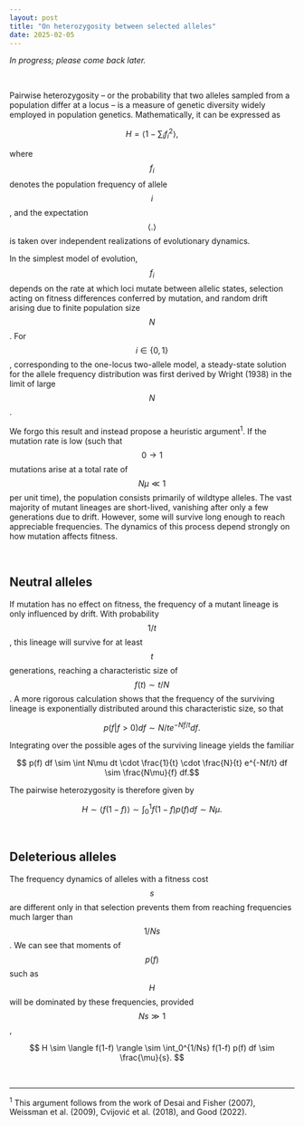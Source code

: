 ```yaml
---
layout: post
title: "On heterozygosity between selected alleles"
date: 2025-02-05
---
```

<script id="MathJax-script" async src="https://cdn.jsdelivr.net/npm/mathjax@3/es5/tex-mml-chtml.js"></script>

_In progress; please come back later._  

<br />

Pairwise heterozygosity – or the probability that two alleles sampled from a population differ at a locus – is a measure of genetic diversity widely employed in population genetics. Mathematically, it can be expressed as  

$$ H  = \langle 1 - \sum_i f_i^2 \rangle, $$    

where $$f_i$$ denotes the population frequency of allele $$i$$, and the expectation $$\langle .\rangle$$ is taken over independent realizations of evolutionary dynamics.

In the simplest model of evolution, $$f_i$$ depends on the rate at which loci mutate between allelic states, selection acting on fitness differences conferred by mutation, and random drift arising due to finite population size $$N$$. For $$i\in\{0,1\}$$, corresponding to the one-locus two-allele model, a steady-state solution for the allele frequency distribution was first derived by Wright (1938) in the limit of large $$N$$.  

We forgo this result and instead propose a heuristic argument<sup>1</sup>. If the mutation rate is low (such that $$0\rightarrow1$$ mutations arise at a total rate of $$N\mu \ll 1$$ per unit time), the population consists primarily of wildtype alleles. The vast majority of mutant lineages are short-lived, vanishing after only a few generations due to drift. However, some will survive long enough to reach appreciable frequencies. The dynamics of this process depend strongly on how mutation affects fitness.  

<br />

## Neutral alleles
If mutation has no effect on fitness, the frequency of a mutant lineage is only influenced by drift. With probability $$1/t$$, this lineage will survive for at least $$t$$ generations, reaching a characteristic size of $$f(t) \sim t/N$$. A more rigorous calculation shows that the frequency of the surviving lineage is exponentially distributed around this characteristic size, so that  

$$ p(f|f>0) df \sim N/t e^{-Nf/t} df. $$  

Integrating over the possible ages of the surviving lineage yields the familiar  

$$ p(f) df \sim \int N\mu dt \cdot \frac{1}{t} \cdot \frac{N}{t} e^{-Nf/t} df \sim \frac{N\mu}{f} df.$$

The pairwise heterozygosity is therefore given by  

$$ H \sim \langle f(1-f) \rangle \sim \int_0^1 f(1-f) p(f) df \sim N\mu. $$   

<br />

## Deleterious alleles
The frequency dynamics of alleles with a fitness cost $$s$$ are different only in that selection prevents them from reaching frequencies much larger than $$1/Ns$$. We can see that moments of $$p(f)$$ such as $$H$$ will be dominated by these frequencies, provided $$Ns \gg 1$$,  

$$ H \sim \langle f(1-f) \rangle \sim \int_0^{1/Ns} f(1-f) p(f) df \sim \frac{\mu}{s}. $$

<br />


---  
<sup>1</sup> This argument follows from the work of Desai and Fisher (2007), Weissman et al. (2009), Cvijović et al. (2018), and Good (2022).
